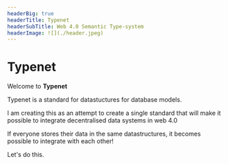 ```yaml
---
headerBig: true
headerTitle: Typenet
headerSubTitle: Web 4.0 Semantic Type-system
headerImage: ![](./header.jpeg)
---
```


# Typenet

Welcome to **Typenet**

Typenet is a standard for datastuctures for database models.

I am creating this as an attempt to create a single standard that will make it possible to integrate decentralised data systems in web 4.0

If everyone stores their data in the same datastructures, it becomes possible to integrate with each other!

Let's do this.
